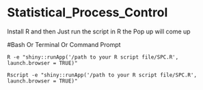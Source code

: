 # Statistical_Process_Control

Install R and then Just run the script in R the Pop up will come up 


#Bash Or Terminal Or Command Prompt
```
R -e "shiny::runApp('/path to your R script file/SPC.R', launch.browser = TRUE)"

Rscript -e "shiny::runApp('/path to your R script file/SPC.R', launch.browser = TRUE)"
```

